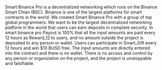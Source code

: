 Smart Binance Pro is a decentralized networking which runs on the Binance Smart Chian (BSC).
Binance is one of the largest platforms for smart contracts in the world. We created Smart Binance Pro with a group of top global programmers. We want to be the largest decentralized networking platform in the world that users can earn deposits in complete security.
In smart binance pro Payout is 100% that all the input amounts are paid every 12 hours as Reward_12 to users, and no amount outside the project is deposited to any person or wallet.
Users can participate in Smart_Gift every 12 hours and win $10 BUSD free.
The input amounts are directly entered into the contract and there is no wallet. There is no access and control by any person or organization on the project, and the project is unstoppable and falsifiable.
